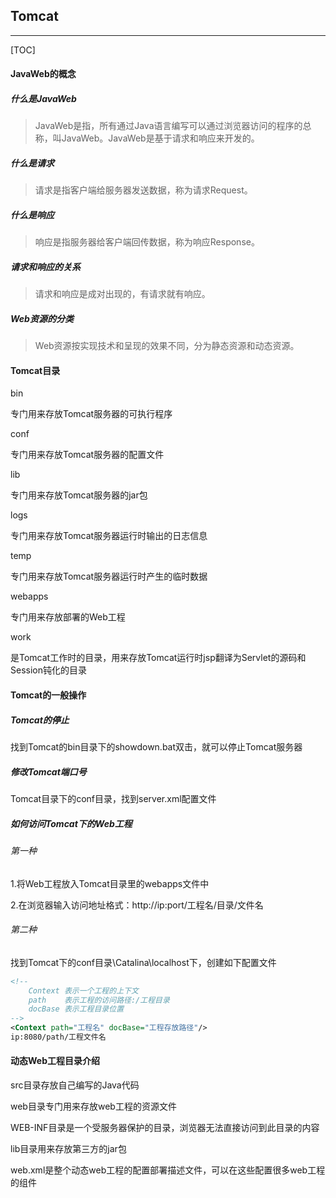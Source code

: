 ## Tomcat

---

[TOC]

#### JavaWeb的概念

##### 什么是JavaWeb

> JavaWeb是指，所有通过Java语言编写可以通过浏览器访问的程序的总称，叫JavaWeb。JavaWeb是基于请求和响应来开发的。

##### 什么是请求

> 请求是指客户端给服务器发送数据，称为请求Request。

##### 什么是响应

> 响应是指服务器给客户端回传数据，称为响应Response。

##### 请求和响应的关系

> 请求和响应是成对出现的，有请求就有响应。

##### Web资源的分类

> Web资源按实现技术和呈现的效果不同，分为静态资源和动态资源。

#### Tomcat目录

bin

专门用来存放Tomcat服务器的可执行程序

conf

专门用来存放Tomcat服务器的配置文件

lib

专门用来存放Tomcat服务器的jar包

logs

专门用来存放Tomcat服务器运行时输出的日志信息

temp

专门用来存放Tomcat服务器运行时产生的临时数据

webapps

专门用来存放部署的Web工程

work

是Tomcat工作时的目录，用来存放Tomcat运行时jsp翻译为Servlet的源码和Session钝化的目录

#### Tomcat的一般操作

##### Tomcat的停止

找到Tomcat的bin目录下的showdown.bat双击，就可以停止Tomcat服务器

##### 修改Tomcat端口号

Tomcat目录下的conf目录，找到server.xml配置文件

<Connection port = "8080">

##### 如何访问Tomcat下的Web工程

###### 第一种

1.将Web工程放入Tomcat目录里的webapps文件中

2.在浏览器输入访问地址格式：http://ip:port/工程名/目录/文件名

###### 第二种

找到Tomcat下的conf目录\Catalina\localhost下，创建如下配置文件

```xml
<!--
	Context 表示一个工程的上下文
	path	表示工程的访问路径:/工程目录
	docBase	表示工程目录位置
-->
<Context path="工程名" docBase="工程存放路径"/>
ip:8080/path/工程文件名
```

#### 动态Web工程目录介绍

src目录存放自己编写的Java代码

web目录专门用来存放web工程的资源文件

WEB-INF目录是一个受服务器保护的目录，浏览器无法直接访问到此目录的内容

lib目录用来存放第三方的jar包

web.xml是整个动态web工程的配置部署描述文件，可以在这些配置很多web工程的组件

